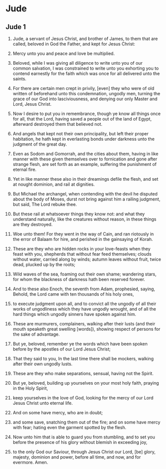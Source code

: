 # Jude

## Jude 1

1. Jude, a servant of Jesus Christ, and brother of James, to them that are called, beloved in God the Father, and kept for Jesus Christ:

2. Mercy unto you and peace and love be multiplied.

3. Beloved, while I was giving all diligence to write unto you of our common salvation, I was constrained to write unto you exhorting you to contend earnestly for the faith which was once for all delivered unto the saints.

4. For there are certain men crept in privily, [even] they who were of old written of beforehand unto this condemnation, ungodly men, turning the grace of our God into lasciviousness, and denying our only Master and Lord, Jesus Christ.

5. Now I desire to put you in remembrance, though ye know all things once for all, that the Lord, having saved a people out of the land of Egypt, afterward destroyed them that believed not.

6. And angels that kept not their own principality, but left their proper habitation, he hath kept in everlasting bonds under darkness unto the judgment of the great day.

7. Even as Sodom and Gomorrah, and the cities about them, having in like manner with these given themselves over to fornication and gone after strange flesh, are set forth as an example, suffering the punishment of eternal fire.

8. Yet in like manner these also in their dreamings defile the flesh, and set at nought dominion, and rail at dignities.

9. But Michael the archangel, when contending with the devil he disputed about the body of Moses, durst not bring against him a railing judgment, but said, The Lord rebuke thee.

10. But these rail at whatsoever things they know not: and what they understand naturally, like the creatures without reason, in these things are they destroyed.

11. Woe unto them! For they went in the way of Cain, and ran riotously in the error of Balaam for hire, and perished in the gainsaying of Korah.

12. These are they who are hidden rocks in your love-feasts when they feast with you, shepherds that without fear feed themselves; clouds without water, carried along by winds; autumn leaves without fruit, twice dead, plucked up by the roots;

13. Wild waves of the sea, foaming out their own shame; wandering stars, for whom the blackness of darkness hath been reserved forever.

14. And to these also Enoch, the seventh from Adam, prophesied, saying, Behold, the Lord came with ten thousands of his holy ones,

15. to execute judgment upon all, and to convict all the ungodly of all their works of ungodliness which they have ungodly wrought, and of all the hard things which ungodly sinners have spoken against him.

16. These are murmurers, complainers, walking after their lusts (and their mouth speaketh great swelling [words]), showing respect of persons for the sake of advantage.

17. But ye, beloved, remember ye the words which have been spoken before by the apostles of our Lord Jesus Christ;

18. That they said to you, In the last time there shall be mockers, walking after their own ungodly lusts.

19. These are they who make separations, sensual, having not the Spirit.

20. But ye, beloved, building up yourselves on your most holy faith, praying in the Holy Spirit,

21. keep yourselves in the love of God, looking for the mercy of our Lord Jesus Christ unto eternal life.

22. And on some have mercy, who are in doubt;

23. and some save, snatching them out of the fire; and on some have mercy with fear; hating even the garment spotted by the flesh.

24. Now unto him that is able to guard you from stumbling, and to set you before the presence of his glory without blemish in exceeding joy,

25. to the only God our Saviour, through Jesus Christ our Lord, [be] glory, majesty, dominion and power, before all time, and now, and for evermore. Amen.


